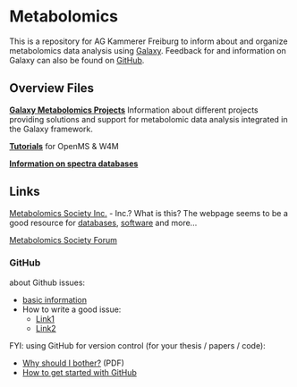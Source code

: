 # Metabolomics

This is a repository for AG Kammerer Freiburg to inform about and organize metabolomics data analysis using [Galaxy](https://galaxyproject.org/). Feedback for and information on Galaxy can also be found on [GitHub](https://github.com/galaxyproject/galaxy).

## Overview Files
[**Galaxy Metabolomics Projects**](./galaxy_metabolomics_projects.md) Information about different projects providing solutions and support for metabolomic data analysis integrated in the Galaxy framework.

[**Tutorials**](./Tutorials/) for OpenMS & W4M

[**Information on spectra databases**](./spectra_databases.md)

## Links

[Metabolomics Society Inc.](http://metabolomicssociety.org/) - Inc.? What is this? The webpage seems to be a good resource for [databases](http://metabolomicssociety.org/resources/metabolomics-databases), [software](http://metabolomicssociety.org/resources/metabolomics-software) and more...

[Metabolomics Society Forum](http://www.metabolomics-forum.com/)

### GitHub

about Github issues:
- [basic information](https://help.github.com/articles/about-issues/)
- How to write a good issue: 
    - [Link1](https://wiredcraft.com/blog/how-we-write-our-github-issues/)
    - [Link2](https://upthemes.com/blog/2014/02/writing-useful-github-issues/)
    
FYI: using GitHub for version control (for your thesis / papers / code):
- [Why should I bother?](http://www.konradvoelkel.com/wp-content/uploads/git-for-math.pdf) (PDF)
- [How to get started with GitHub](https://rogerdudler.github.io/git-guide/index.html)